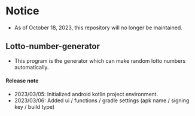 # Notice
- As of October 18, 2023, this repository will no longer be maintained.

## Lotto-number-generator
- This program is the generator which can make random lotto numbers automatically.

#### Release note
- 2023/03/05: Initialized android kotlin project environment.
- 2023/03/06: Added ui / functions / gradle settings (apk name / signing key / build type)